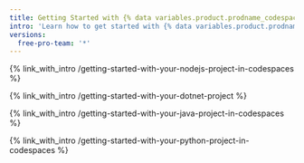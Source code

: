 ```yaml
---
title: Getting Started with {% data variables.product.prodname_codespaces %}
intro: 'Learn how to get started with {% data variables.product.prodname_codespaces %}, including set up and configuration for specific languages.'
versions:
  free-pro-team: '*'
---
```


{% link_with_intro /getting-started-with-your-nodejs-project-in-codespaces %}

{% link_with_intro /getting-started-with-your-dotnet-project %}

{% link_with_intro /getting-started-with-your-java-project-in-codespaces %}

{% link_with_intro /getting-started-with-your-python-project-in-codespaces %}

